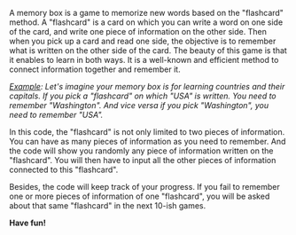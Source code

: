 A memory box is a game to memorize new words based on the "flashcard" method. A "flashcard" is a card on which you can write a word on one side of the card, and write one piece of information on the other side. Then when you pick up a card and read one side, the objective is to remember what is written on the other side of the card.
The beauty of this game is that it enables to learn in both ways. It is a well-known and efficient method to connect information together and remember it.

<i> <u> Example</u>: Let's imagine your memory box is for learning countries and their capitals. If you pick a "flashcard" on which "USA" is written. You need to remember "Washington".
And vice versa if you pick "Washington", you need to remember "USA". </i>

In this code, the "flashcard" is not only limited to two pieces of information. You can have as many pieces of information as you need to remember. And the code will show you randomly any piece of information written on the "flashcard". You will then have to input all the other pieces of information connected to this "flashcard". 

Besides, the code will keep track of your progress. If you fail to remember one or more pieces of information of one "flashcard", you will be asked about that same "flashcard" in the next 10-ish games.

<b> Have fun! </b>
